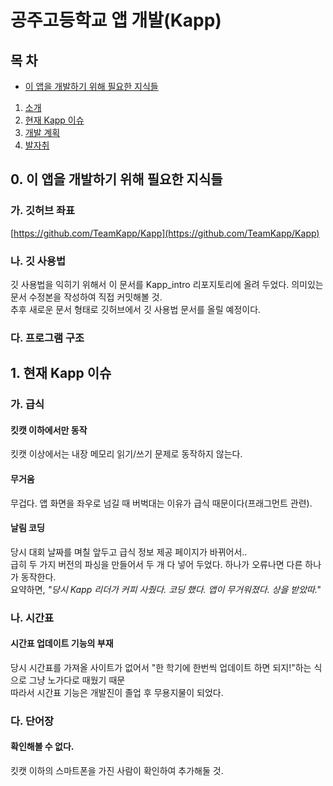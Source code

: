 # 공주고등학교 앱 개발(Kapp)
## 목 차
- [이 앱을 개발하기 위해 필요한 지식들](#0-이-앱을-개발하기-위해-필요한-지식들)


1. [소개](#1-소개)
2. [현재 Kapp 이슈](#2-현재-Kapp-이슈)
3. [개발 계획](#3-개발-계획)
4. [발자취](#4-발자취)

## 0. 이 앱을 개발하기 위해 필요한 지식들
### 가. 깃허브 좌표
[https://github.com/TeamKapp/Kapp](https://github.com/TeamKapp/Kapp)
### 나. 깃 사용법
깃 사용법을 익히기 위해서 이 문서를 Kapp_intro 리포지토리에 올려 두었다. 의미있는 문서 수정본을 작성하여 직접 커밋해볼 것.<br>
추후 새로운 문서 형태로 깃허브에서 깃 사용법 문서를 올릴 예정이다.
### 다. 프로그램 구조

## 1. 현재 Kapp 이슈
### 가. 급식
#### 킷캣 이하에서만 동작
킷캣 이상에서는 내장 메모리 읽기/쓰기 문제로 동작하지 않는다.
#### 무거움
무겁다. 앱 화면을 좌우로 넘길 때 버벅대는 이유가 급식 때문이다(프래그먼트 관련).
#### 날림 코딩
당시 대회 날짜를 며칠 앞두고 급식 정보 제공 페이지가 바뀌어서..<br>
급히 두 가지 버전의 파싱을 만들어서 두 개 다 넣어 두었다. 하나가 오류나면 다른 하나가 동작한다.<br>
요약하면, _"당시 Kapp 리더가 커피 사줬다. 코딩 했다. 앱이 무거워졌다. 상을 받았따."_
### 나. 시간표
#### 시간표 업데이트 기능의 부재
당시 시간표를 가져올 사이트가 없어서 "한 학기에 한번씩 업데이트 하면 되지!"하는 식으로 그냥 노가다로 때웠기 때문<br>
따라서 시간표 기능은 개발진이 졸업 후 무용지물이 되었다.
### 다. 단어장
#### 확인해볼 수 없다.
킷캣 이하의 스마트폰을 가진 사람이 확인하여 추가해둘 것.